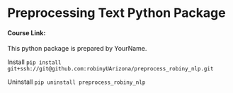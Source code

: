 # Preprocessing Text Python Package

#### Course Link: 

This python package is prepared by YourName.

Install 
`pip install git+ssh://git@github.com:robinyUArizona/preprocess_robiny_nlp.git`

Uninstall
`pip uninstall preprocess_robiny_nlp`